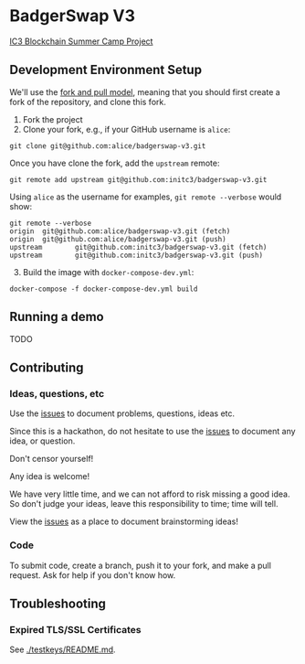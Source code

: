 # BadgerSwap V3
[IC3 Blockchain Summer Camp Project](https://www.initc3.org/events/2021-07-25-ic3-blockchain-summer-camp)

## Development Environment Setup
We'll use the [fork and pull model](https://docs.github.com/en/github/collaborating-with-pull-requests/getting-started/about-collaborative-development-models#fork-and-pull-model), meaning
that you should first create a fork of the repository, and clone this fork.

1. Fork the project
2. Clone your fork, e.g., if your GitHub username is `alice`:

```console
git clone git@github.com:alice/badgerswap-v3.git
```

Once you have clone the fork, add the `upstream` remote:

```console
git remote add upstream git@github.com:initc3/badgerswap-v3.git
```

Using `alice` as the username for examples, `git remote --verbose` would show:

```console
git remote --verbose
origin  git@github.com:alice/badgerswap-v3.git (fetch)
origin  git@github.com:alice/badgerswap-v3.git (push)
upstream        git@github.com:initc3/badgerswap-v3.git (fetch)
upstream        git@github.com:initc3/badgerswap-v3.git (push)
```

3. Build the image with `docker-compose-dev.yml`:

```console
docker-compose -f docker-compose-dev.yml build
```

## Running a demo
TODO

## Contributing

### Ideas, questions, etc
Use the [issues](https://github.com/initc3/badgerswap-v3/issues) to document problems,
questions, ideas etc.

Since this is a hackathon, do not hesitate to use the
[issues](https://github.com/initc3/badgerswap-v3/issues) to document any idea, or
question.

Don't censor yourself!

Any idea is welcome!

We have very little time, and we can not afford to risk missing a good idea.
So don't judge your ideas, leave this responsibility to time; time will tell.

View the [issues](https://github.com/initc3/badgerswap-v3/issues) as a place to document
brainstorming ideas!

### Code
To submit code, create a branch, push it to your fork, and make a pull request. Ask
for help if you don't know how.


## Troubleshooting

### Expired TLS/SSL Certificates
See [./testkeys/README.md](./testkeys/README.md).
